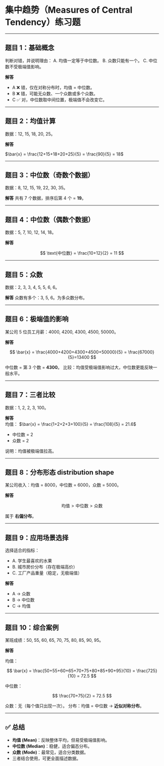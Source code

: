 
# 集中趋势（Measures of Central Tendency）练习题

---

## 题目 1：基础概念

判断对错，并说明理由：
A. 均值一定等于中位数。
B. 众数只能有一个。
C. 中位数不受极端值影响。

**解答**

* A ❌ 错，仅在对称分布时，均值 = 中位数。
* B ❌ 错，可能无众数、一个众数或多个众数。
* C ✅ 对，中位数取中间位置，极端值不会改变它。

---

## 题目 2：均值计算

数据：12, 15, 18, 20, 25。

**解答**

$\bar{x} = \frac{12+15+18+20+25}{5} = \frac{90}{5} = 18$

---

## 题目 3：中位数（奇数个数据）

数据：8, 12, 15, 19, 22, 30, 35。

**解答**
共有 7 个数据，排序后第 4 个 = **19**。

---

## 题目 4：中位数（偶数个数据）

数据：5, 7, 10, 12, 14, 18。

**解答**

$$
\text{中位数} = \frac{10+12}{2} = 11
$$

---

## 题目 5：众数

数据：2, 3, 3, 4, 5, 5, 6, 6。

**解答**
众数有多个：3, 5, 6。为多众数分布。

---

## 题目 6：极端值的影响

某公司 5 位员工月薪：4000, 4200, 4300, 4500, 50000。

**解答**

$$
\bar{x} = \frac{4000+4200+4300+4500+50000}{5} = \frac{67000}{5}=13400
$$

中位数 = 第 3 个数 = **4300**。
比较：均值受极端值影响过大，中位数更能反映一般水平。

---

## 题目 7：三者比较

数据：1, 2, 2, 3, 100。

**解答**  
均值：
$\bar{x} = \frac{1+2+2+3+100}{5} = \frac{108}{5} = 21.6$

* 中位数 = 2
* 众数 = 2

说明：均值被极端值拉高。

---

## 题目 8：分布形态 distribution shape

某公司收入：均值 = 8000，中位数 = 6000，众数 = 5000。

**解答**

$$
\text{均值} > \text{中位数} > \text{众数}
$$

属于 **右偏分布**。

---

## 题目 9：应用场景选择

选择适合的指标：

* A. 学生最喜欢的水果
* B. 城市房价分布（存在极端高价）
* C. 工厂产品重量（稳定，无极端值）

**解答**

* A → 众数
* B → 中位数
* C → 均值

---

## 题目 10：综合案例

某班成绩：50, 55, 60, 65, 70, 75, 80, 85, 90, 95。

**解答**

均值：

$$
\bar{x} = \frac{50+55+60+65+70+75+80+85+90+95}{10} = \frac{725}{10} = 72.5
$$

中位数：

$$
\frac{70+75}{2} = 72.5
$$

众数：无（每个值只出现一次）。
分布：均值 = 中位数 → **近似对称分布**。

---

## ✅ 总结

* **均值 (Mean)**：反映整体平均，但易受极端值影响。
* **中位数 (Median)**：稳健，适合偏态分布。
* **众数 (Mode)**：最常见，适合分类数据。
* 三者结合使用，可更全面描述数据。


